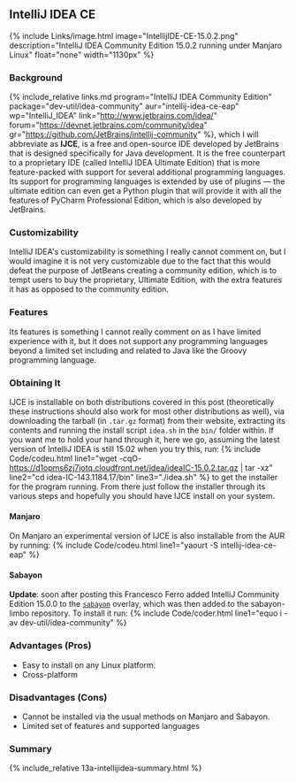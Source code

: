 ## IntelliJ IDEA CE
{% include Links/image.html image="IntellijIDE-CE-15.0.2.png" description="IntelliJ IDEA Community Edition 15.0.2 running under Manjaro Linux" float="none" width="1130px" %}

### Background
{% include_relative links.md program="IntelliJ IDEA Community Edition" package="dev-util/idea-community" aur="intellij-idea-ce-eap" wp="IntelliJ_IDEA" link="http://www.jetbrains.com/idea/" forum="https://devnet.jetbrains.com/community/idea" gr="https://github.com/JetBrains/intellij-community" %}, which I will abbreviate as **IJCE**, is a free and open-source IDE developed by JetBrains that is designed specifically for Java development. It is the free counterpart to a proprietary IDE (called IntelliJ IDEA Ultimate Edition) that is more feature-packed with support for several additional programming languages. Its support for programming languages is extended by use of plugins &mdash; the ultimate edition can even get a Python plugin that will provide it with all the features of PyCharm Professional Edition, which is also developed by JetBrains.

### Customizability
IntelliJ IDEA's customizability is something I really cannot comment on, but I would imagine it is not very customizable due to the fact that this would defeat the purpose of JetBeans creating a community edition, which is to tempt users to buy the proprietary, Ultimate Edition, with the extra features it has as opposed to the community edition.

### Features
Its features is something I cannot really comment on as I have limited experience with it, but it does not support any programming languages beyond a limited set including and related to Java like the Groovy programming language.

### Obtaining It
IJCE is installable on both distributions covered in this post (theoretically these instructions should also work for most other distributions as well), via downloading the tarball (in `.tar.gz` format) from their website, extracting its contents and running the install script `idea.sh` in the `bin/` folder within. If you want me to hold your hand through it, here we go, assuming the latest version of IntelliJ IDEA is still 15.02 when you try this, run:
{% include Code/codeu.html line1="wget -cqO- https://d1opms6zj7jotq.cloudfront.net/idea/ideaIC-15.0.2.tar.gz | tar -xz" line2="cd idea-IC-143.1184.17/bin" line3="./idea.sh" %}
to get the installer for the program running. From there just follow the installer through its various steps and hopefully you should have IJCE install on your system.

#### Manjaro
On Manjaro an experimental version of IJCE is also installable from the AUR by running:
{% include Code/codeu.html line1="yaourt -S intellij-idea-ce-eap" %}

#### Sabayon
**Update**: soon after posting this Francesco Ferro added IntelliJ Community Edition 15.0.0 to the [`sabayon`](https://github.com/Sabayon/for-gentoo/commit/51194fcbbf4fa67a83519fbebd1c1ec3036fdf99) overlay, which was then added to the sabayon-limbo repository. To install it run:
{% include Code/coder.html line1="equo i -av dev-util/idea-community" %}

### Advantages (Pros)
* Easy to install on any Linux platform.
* Cross-platform

### Disadvantages (Cons)
* Cannot be installed via the usual methods on Manjaro and Sabayon.
* Limited set of features and supported languages

### Summary
{% include_relative 13a-intellijidea-summary.html %}
